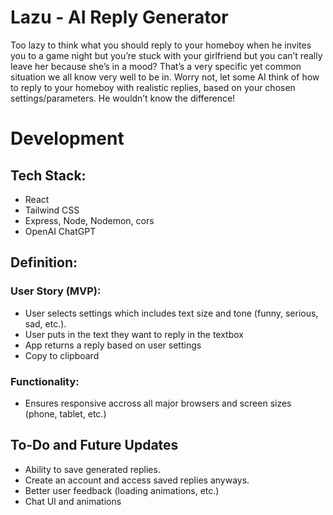 # Lazu - AI Reply Generator
Too lazy to think what you should reply to your homeboy when he invites you to a game night but you’re stuck with your girlfriend but you can’t really leave her because she’s in a mood? That’s a very specific yet common situation we all know very well to be in. Worry not, let some AI think of how to reply to your homeboy with realistic replies, based on your chosen settings/parameters. He wouldn’t know the difference!

# Development
## Tech Stack:
- React
- Tailwind CSS
- Express, Node, Nodemon, cors
- OpenAI ChatGPT

## Definition:
### User Story (MVP):
- User selects settings which includes text size and tone (funny, serious, sad, etc.).
- User puts in the text they want to reply in the textbox
- App returns a reply based on user settings
- Copy to clipboard
### Functionality:
- Ensures responsive accross all major browsers and screen sizes (phone, tablet, etc.)

## To-Do and Future Updates
- Ability to save generated replies.
- Create an account and access saved replies anyways.
- Better user feedback (loading animations, etc.)
- Chat UI and animations